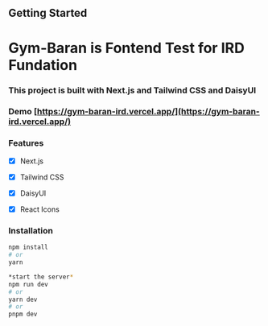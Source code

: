 ## Getting Started
 
 # Gym-Baran is Fontend Test for IRD Fundation
### This project is built with Next.js and Tailwind CSS and DaisyUI


### Demo [https://gym-baran-ird.vercel.app/](https://gym-baran-ird.vercel.app/)

### Features
- [x] Next.js
- [x] Tailwind CSS
- [x] DaisyUI
- [x] React Icons




### Installation
```bash
npm install
# or
yarn

*start the server*
npm run dev
# or
yarn dev
# or
pnpm dev
```
